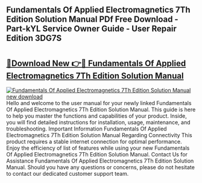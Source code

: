 ## Fundamentals Of Applied Electromagnetics 7Th Edition Solution Manual PDf Free Download - Part-kYL Service Owner Guide - User Repair Edition 3DG7S

# <h2><a href="http://bc30171.oget.top/?id=Fundamentals+Of+Applied+Electromagnetics+7Th+Edition+Solution+Manual">🔗Download New 👉🔴 Fundamentals Of Applied Electromagnetics 7Th Edition Solution Manual</a></h2>

[![Fundamentals Of Applied Electromagnetics 7Th Edition Solution Manual new download](https://i.imgur.com/5g1atiW.png)](http://bc30171.oget.top/?id=Fundamentals+Of+Applied+Electromagnetics+7Th+Edition+Solution+Manual)
Hello and welcome to the user manual for your newly linked Fundamentals Of Applied Electromagnetics 7Th Edition Solution Manual. This guide is here to help you master the functions and capabilities of your product. Inside, you will find detailed instructions for installation, usage, maintenance, and troubleshooting. Important Information Fundamentals Of Applied Electromagnetics 7Th Edition Solution Manual Regarding Connectivity This product requires a stable internet connection for optimal performance. Enjoy the efficiency of list of features while using your new Fundamentals Of Applied Electromagnetics 7Th Edition Solution Manual. Contact Us for Assistance Fundamentals Of Applied Electromagnetics 7Th Edition Solution Manual. Should you have any questions or concerns, please do not hesitate to contact our dedicated customer support team.
